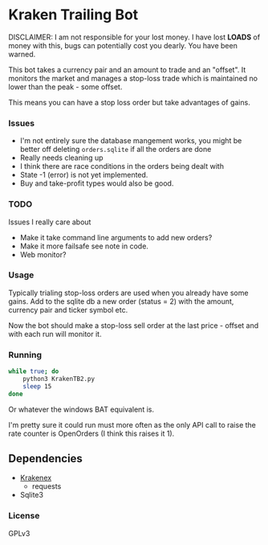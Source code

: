 # Kraken Trailing Bot

DISCLAIMER: I am not responsible for your lost money. I have lost **LOADS** of money with this, bugs can potentially cost you dearly. You have been warned.

This bot takes a currency pair and an amount to trade and an "offset". It monitors the market and manages a stop-loss trade which is maintained no lower than the peak - some offset.

This means you can have a stop loss order but take advantages of gains.

### Issues

* I'm not entirely sure the database mangement works, you might be better off deleting `orders.sqlite` if all the orders are done
* Really needs cleaning up
* I think there are race conditions in the orders being dealt with
* State -1 (error) is not yet implemented.
* Buy and take-profit types would also be good.

### TODO

Issues I really care about

* Make it take command line arguments to add new orders?
* Make it more failsafe see note in code.
* Web monitor?

### Usage

Typically trialing stop-loss orders are used when you already have some gains. Add to the sqlite db a new order (status = 2) with the amount, currency pair and ticker symbol etc.

Now the bot should make a stop-loss sell order at the last price - offset and with each run will monitor it.

### Running

```sh
while true; do
	python3 KrakenTB2.py
	sleep 15
done
```

Or whatever the windows BAT equivalent is.

I'm pretty sure it could run must more often as the only API call to raise the rate counter is OpenOrders (I think this raises it 1).

## Dependencies
* [Krakenex](https://github.com/veox/python3-krakenex)
	* requests
* Sqlite3

### License

GPLv3
